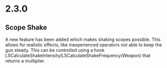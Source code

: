 # 2.3.0
## Scope Shake
A new feature has been added which makes shaking scopes possible. This allows for realistic effects, like inexperienced operators not able to keep the gun steady. This can be controlled using a hook LSCalculateShakeIntensity/LSCalculateShakeFrequency(Weapon) that returns a multiplier. 

